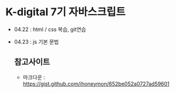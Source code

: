 # K-digital 7기 자바스크립트
+ 04.22 : html / css 복습, git연습
+ 04.23 : js 기본 문법

  ## 참고사이트
  + 마크다운 : https://gist.github.com/ihoneymon/652be052a0727ad59601
